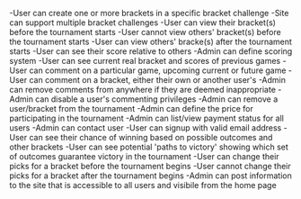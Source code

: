 -User can create one or more brackets in a specific bracket challenge
-Site can support multiple bracket challenges
-User can view their bracket(s) before the tournament starts
-User cannot view others' bracket(s) before the tournament starts
-User can view others' bracke(s) after the tournament starts
-User can see their score relative to others
-Admin can define scoring system
-User can see current real bracket and scores of previous games
-User can comment on a particular game, upcoming current or future game
-User can comment on a bracket, either their own or another user's
-Admin can remove comments from anywhere if they are deemed inappropriate
-Admin can disable a user's commenting privileges
-Admin can remove a user/bracket from the tournament
-Admin can define the price for participating in the tournament
-Admin can list/view payment status for all users
-Admin can contact user
-User can signup with valid email address
-User can see their chance of winning based on possible outcomes and other brackets
-User can see potential 'paths to victory' showing which set of outcomes guarantee victory in the tournament
-User can change their picks for a bracket before the tournament begins
-User cannot change their picks for a bracket after the tournament begins
-Admin can post information to the site that is accessible to all users and visibile from the home page

